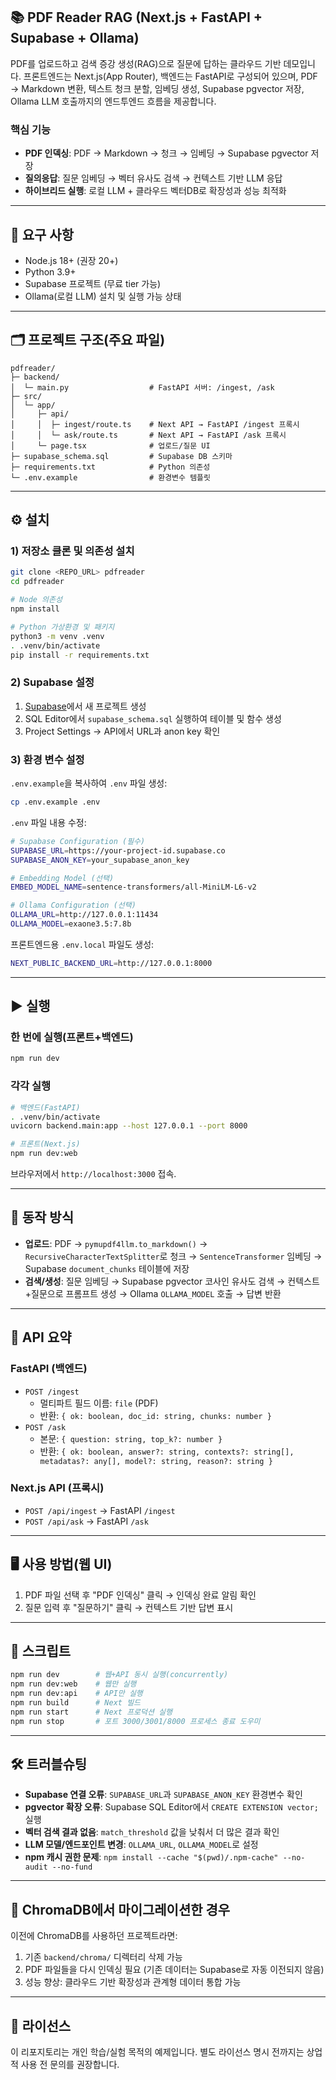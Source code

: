 ## 📚 PDF Reader RAG (Next.js + FastAPI + Supabase + Ollama)

PDF를 업로드하고 검색 증강 생성(RAG)으로 질문에 답하는 클라우드 기반 데모입니다. 프론트엔드는 Next.js(App Router), 백엔드는 FastAPI로 구성되어 있으며, PDF → Markdown 변환, 텍스트 청크 분할, 임베딩 생성, Supabase pgvector 저장, Ollama LLM 호출까지의 엔드투엔드 흐름을 제공합니다.

### 핵심 기능
- **PDF 인덱싱**: PDF → Markdown → 청크 → 임베딩 → Supabase pgvector 저장
- **질의응답**: 질문 임베딩 → 벡터 유사도 검색 → 컨텍스트 기반 LLM 응답
- **하이브리드 실행**: 로컬 LLM + 클라우드 벡터DB로 확장성과 성능 최적화

---

## 🔧 요구 사항
- Node.js 18+ (권장 20+)
- Python 3.9+
- Supabase 프로젝트 (무료 tier 가능)
- Ollama(로컬 LLM) 설치 및 실행 가능 상태

---

## 🗂️ 프로젝트 구조(주요 파일)
```
pdfreader/
├─ backend/
│  └─ main.py                  # FastAPI 서버: /ingest, /ask
├─ src/
│  └─ app/
│     ├─ api/
│     │  ├─ ingest/route.ts    # Next API → FastAPI /ingest 프록시
│     │  └─ ask/route.ts       # Next API → FastAPI /ask 프록시
│     └─ page.tsx              # 업로드/질문 UI
├─ supabase_schema.sql         # Supabase DB 스키마
├─ requirements.txt            # Python 의존성
└─ .env.example                # 환경변수 템플릿
```

---

## ⚙️ 설치

### 1) 저장소 클론 및 의존성 설치
```bash
git clone <REPO_URL> pdfreader
cd pdfreader

# Node 의존성
npm install

# Python 가상환경 및 패키지
python3 -m venv .venv
. .venv/bin/activate
pip install -r requirements.txt
```

### 2) Supabase 설정
1. [Supabase](https://supabase.com)에서 새 프로젝트 생성
2. SQL Editor에서 `supabase_schema.sql` 실행하여 테이블 및 함수 생성
3. Project Settings → API에서 URL과 anon key 확인

### 3) 환경 변수 설정
`.env.example`을 복사하여 `.env` 파일 생성:

```bash
cp .env.example .env
```

`.env` 파일 내용 수정:
```bash
# Supabase Configuration (필수)
SUPABASE_URL=https://your-project-id.supabase.co
SUPABASE_ANON_KEY=your_supabase_anon_key

# Embedding Model (선택)
EMBED_MODEL_NAME=sentence-transformers/all-MiniLM-L6-v2

# Ollama Configuration (선택)
OLLAMA_URL=http://127.0.0.1:11434
OLLAMA_MODEL=exaone3.5:7.8b
```

프론트엔드용 `.env.local` 파일도 생성:
```bash
NEXT_PUBLIC_BACKEND_URL=http://127.0.0.1:8000
```

---

## ▶️ 실행

### 한 번에 실행(프론트+백엔드)
```bash
npm run dev
```

### 각각 실행
```bash
# 백엔드(FastAPI)
. .venv/bin/activate
uvicorn backend.main:app --host 127.0.0.1 --port 8000

# 프론트(Next.js)
npm run dev:web
```

브라우저에서 `http://localhost:3000` 접속.

---

## 🧠 동작 방식
- **업로드**: PDF → `pymupdf4llm.to_markdown()` → `RecursiveCharacterTextSplitter`로 청크 → `SentenceTransformer` 임베딩 → Supabase `document_chunks` 테이블에 저장
- **검색/생성**: 질문 임베딩 → Supabase pgvector 코사인 유사도 검색 → 컨텍스트+질문으로 프롬프트 생성 → Ollama `OLLAMA_MODEL` 호출 → 답변 반환

---

## 🔌 API 요약

### FastAPI (백엔드)
- `POST /ingest`
  - 멀티파트 필드 이름: `file` (PDF)
  - 반환: `{ ok: boolean, doc_id: string, chunks: number }`
- `POST /ask`
  - 본문: `{ question: string, top_k?: number }`
  - 반환: `{ ok: boolean, answer?: string, contexts?: string[], metadatas?: any[], model?: string, reason?: string }`

### Next.js API (프록시)
- `POST /api/ingest` → FastAPI `/ingest`
- `POST /api/ask` → FastAPI `/ask`

---

## 🖥️ 사용 방법(웹 UI)
1. PDF 파일 선택 후 "PDF 인덱싱" 클릭 → 인덱싱 완료 알림 확인
2. 질문 입력 후 "질문하기" 클릭 → 컨텍스트 기반 답변 표시

---

## 🧪 스크립트
```bash
npm run dev        # 웹+API 동시 실행(concurrently)
npm run dev:web    # 웹만 실행
npm run dev:api    # API만 실행
npm run build      # Next 빌드
npm run start      # Next 프로덕션 실행
npm run stop       # 포트 3000/3001/8000 프로세스 종료 도우미
```

---

## 🛠️ 트러블슈팅
- **Supabase 연결 오류**: `SUPABASE_URL`과 `SUPABASE_ANON_KEY` 환경변수 확인
- **pgvector 확장 오류**: Supabase SQL Editor에서 `CREATE EXTENSION vector;` 실행
- **벡터 검색 결과 없음**: `match_threshold` 값을 낮춰서 더 많은 결과 확인
- **LLM 모델/엔드포인트 변경**: `OLLAMA_URL`, `OLLAMA_MODEL`로 설정
- **npm 캐시 권한 문제**: `npm install --cache "$(pwd)/.npm-cache" --no-audit --no-fund`

---

## 🚀 ChromaDB에서 마이그레이션한 경우
이전에 ChromaDB를 사용하던 프로젝트라면:
1. 기존 `backend/chroma/` 디렉터리 삭제 가능
2. PDF 파일들을 다시 인덱싱 필요 (기존 데이터는 Supabase로 자동 이전되지 않음)
3. 성능 향상: 클라우드 기반 확장성과 관계형 데이터 통합 가능

---

## 📄 라이선스
이 리포지토리는 개인 학습/실험 목적의 예제입니다. 별도 라이선스 명시 전까지는 상업적 사용 전 문의를 권장합니다.